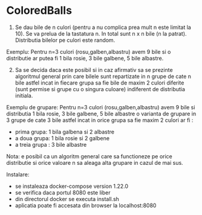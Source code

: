 # ColoredBalls

1. Se dau bile de n culori (pentru a nu complica prea mult n este limitat la 10). Se va prelua de la tastatura n. 
In total sunt n x n bile (n la patrat). 
Distributia bilelor pe culori este random.

Exemplu: 
Pentru n=3 culori (rosu,galben,albastru) avem 9 bile si o distributie ar putea fi 1 bila rosie, 3 bile galbene, 5 bile albastre.

2. Sa se decida daca este posibil si in caz afirmativ sa se prezinte algoritmul general prin care bilele sunt repartizate in n grupe de cate n bile astfel incat in fiecare grupa sa fie bile de maxim 2 culori diferite (sunt permise si grupe cu o singura culoare) indiferent de distributia initiala.

Exemplu de grupare:
Pentru n=3 culori (rosu,galben,albastru) avem 9 bile  si distributia 1 bila rosie, 3 bile galbene, 5 bile albastre o varianta de grupare in 3 grupe de cate 3 bile astfel incat in orice grupa sa fie maxim 2 culori ar fi :

- prima grupa:   1 bila galbena si 2 albastre
- a doua grupa: 1 bila rosie si 2 galbene
- a treia grupa : 3 bile albastre

Nota: e posibil ca un algoritm general care sa functioneze pe orice distributie si orice valoare n sa aleaga alta grupare in cazul de mai sus.

Instalare:
- se instaleaza docker-compose version 1.22.0
- se verifica daca portul 8080 este liber
- din directorul docker se executa install.sh
- aplicatia poate fi accesata din browser la localhost:8080

